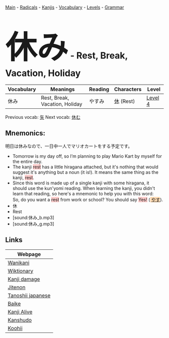 <style> bigfont {font-size: 100px}</style>
[Main](../README.md) -
[Radicals](../radicals.md) -
[Kanjis](../kanjis.md) -
[Vocabulary](../vocabulary.md) -
[Levels](../levels.md) -
[Grammar](../grammar.md)
# <bigfont> 休み</bigfont> - Rest, Break, Vacation, Holiday 

| Vocabulary | Meanings | Reading | Characters | Level |
| --- | --- | --- | --- | --- |
| 休み | Rest, Break, Vacation, Holiday | やすみ |  [休](../kanjis/休.md) (Rest) | [Level 4](../levels/wk_level4.md) |

Previous vocab: [矢](矢.md) Next vocab: [休む](休む.md) 

## Mnemonics:
明日は休みなので、一日中一人でマリオカートをする予定です。
* Tomorrow is my day off, so I’m planning to play Mario Kart by myself for the entire day.
* The kanji <span style="background-color:#ffcccb"> rest</span> has a little hiragana attached, but it's nothing that would suggest it's anything but a noun (it is!). It means the same thing as the kanji, <span style="background-color:#ffcccb"> rest</span>.
* Since this word is made up of a single kanji with some hiragana, it should use the kun'yomi reading. When learning the kanji, you didn't learn that reading, so here's a mnemonic to help you with this word: <br />So, do you want a <span style="background-color:#ffcccb"> rest</span> from work or school? You should say <span style="background-color:#ffcccb"> Yes!</span> (<span style="background-color:#fed8b1"> [やす](https://jisho.org/search/やす)</span>).
* 休
* Rest
* [sound:休み_b.mp3]
* [sound:休み_g.mp3]


## Links 

| Webpage |
| --- |
| [Wanikani          ](https://www.wanikani.com/kanji/休み) |
| [Wiktionary        ](https://en.wiktionary.org/wiki/休み) |
| [Kanji damage      ](http://www.kanjidamage.com/kanji/search?utf8=✓&q=休み) |
| [Jitenon           ](https://jitenon.com/kanji/休み) |
| [Tanoshii japanese ](https://www.tanoshiijapanese.com/dictionary/kanji.cfm?k=休み) |
| [Baike             ](https://baike.baidu.com/item/休み) |
| [Kanji Alive       ](https://app.kanjialive.com/休み) |
| [Kanshudo          ](https://www.kanshudo.com/searchmn?q=休み) |
| [Koohii            ](https://kanji.koohii.com/study/kanji/休み) |
